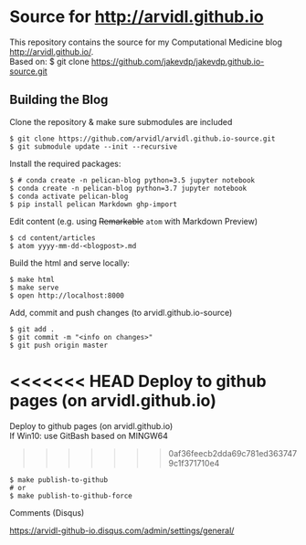 # Source for http://arvidl.github.io
This repository contains the source for my Computational Medicine blog http://arvidl.github.io/. <br>
Based on: $ git clone https://github.com/jakevdp/jakevdp.github.io-source.git

## Building the Blog

Clone the repository & make sure submodules are included

```
$ git clone https://github.com/arvidl/arvidl.github.io-source.git
$ git submodule update --init --recursive
```

Install the required packages:

```
$ # conda create -n pelican-blog python=3.5 jupyter notebook
$ conda create -n pelican-blog python=3.7 jupyter notebook
$ conda activate pelican-blog
$ pip install pelican Markdown ghp-import
```

Edit content (e.g. using ~~Remarkable~~  `atom` with Markdown Preview)

```
$ cd content/articles
$ atom yyyy-mm-dd-<blogpost>.md
```

Build the html and serve locally:

```
$ make html
$ make serve
$ open http://localhost:8000
```

Add, commit and push changes (to arvidl.github.io-source)

```
$ git add .
$ git commit -m "<info on changes>"
$ git push origin master
```

<<<<<<< HEAD
Deploy to github pages (on arvidl.github.io)
=======
Deploy to github pages (on arvidl.github.io) <br>
If Win10: use GitBash based on MINGW64 
>>>>>>> 0af36feecb2dda69c781ed3637479c1f371710e4

```
$ make publish-to-github
# or
$ make publish-to-github-force
```


Comments (Disqus)

https://arvidl-github-io.disqus.com/admin/settings/general/
